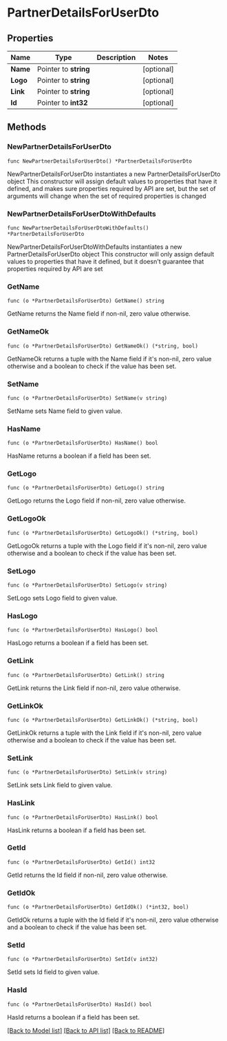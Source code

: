 # PartnerDetailsForUserDto

## Properties

Name | Type | Description | Notes
------------ | ------------- | ------------- | -------------
**Name** | Pointer to **string** |  | [optional] 
**Logo** | Pointer to **string** |  | [optional] 
**Link** | Pointer to **string** |  | [optional] 
**Id** | Pointer to **int32** |  | [optional] 

## Methods

### NewPartnerDetailsForUserDto

`func NewPartnerDetailsForUserDto() *PartnerDetailsForUserDto`

NewPartnerDetailsForUserDto instantiates a new PartnerDetailsForUserDto object
This constructor will assign default values to properties that have it defined,
and makes sure properties required by API are set, but the set of arguments
will change when the set of required properties is changed

### NewPartnerDetailsForUserDtoWithDefaults

`func NewPartnerDetailsForUserDtoWithDefaults() *PartnerDetailsForUserDto`

NewPartnerDetailsForUserDtoWithDefaults instantiates a new PartnerDetailsForUserDto object
This constructor will only assign default values to properties that have it defined,
but it doesn't guarantee that properties required by API are set

### GetName

`func (o *PartnerDetailsForUserDto) GetName() string`

GetName returns the Name field if non-nil, zero value otherwise.

### GetNameOk

`func (o *PartnerDetailsForUserDto) GetNameOk() (*string, bool)`

GetNameOk returns a tuple with the Name field if it's non-nil, zero value otherwise
and a boolean to check if the value has been set.

### SetName

`func (o *PartnerDetailsForUserDto) SetName(v string)`

SetName sets Name field to given value.

### HasName

`func (o *PartnerDetailsForUserDto) HasName() bool`

HasName returns a boolean if a field has been set.

### GetLogo

`func (o *PartnerDetailsForUserDto) GetLogo() string`

GetLogo returns the Logo field if non-nil, zero value otherwise.

### GetLogoOk

`func (o *PartnerDetailsForUserDto) GetLogoOk() (*string, bool)`

GetLogoOk returns a tuple with the Logo field if it's non-nil, zero value otherwise
and a boolean to check if the value has been set.

### SetLogo

`func (o *PartnerDetailsForUserDto) SetLogo(v string)`

SetLogo sets Logo field to given value.

### HasLogo

`func (o *PartnerDetailsForUserDto) HasLogo() bool`

HasLogo returns a boolean if a field has been set.

### GetLink

`func (o *PartnerDetailsForUserDto) GetLink() string`

GetLink returns the Link field if non-nil, zero value otherwise.

### GetLinkOk

`func (o *PartnerDetailsForUserDto) GetLinkOk() (*string, bool)`

GetLinkOk returns a tuple with the Link field if it's non-nil, zero value otherwise
and a boolean to check if the value has been set.

### SetLink

`func (o *PartnerDetailsForUserDto) SetLink(v string)`

SetLink sets Link field to given value.

### HasLink

`func (o *PartnerDetailsForUserDto) HasLink() bool`

HasLink returns a boolean if a field has been set.

### GetId

`func (o *PartnerDetailsForUserDto) GetId() int32`

GetId returns the Id field if non-nil, zero value otherwise.

### GetIdOk

`func (o *PartnerDetailsForUserDto) GetIdOk() (*int32, bool)`

GetIdOk returns a tuple with the Id field if it's non-nil, zero value otherwise
and a boolean to check if the value has been set.

### SetId

`func (o *PartnerDetailsForUserDto) SetId(v int32)`

SetId sets Id field to given value.

### HasId

`func (o *PartnerDetailsForUserDto) HasId() bool`

HasId returns a boolean if a field has been set.


[[Back to Model list]](../README.md#documentation-for-models) [[Back to API list]](../README.md#documentation-for-api-endpoints) [[Back to README]](../README.md)


